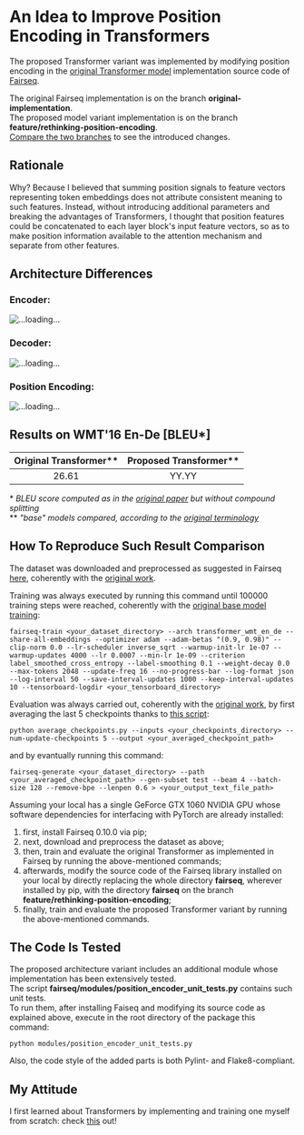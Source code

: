 # An Idea to Improve Position Encoding in Transformers

The proposed Transformer variant was implemented by modifying position encoding in the [original Transformer model](https://arxiv.org/abs/1706.03762) implementation source code of [Fairseq](https://github.com/pytorch/fairseq).

The original Fairseq implementation is on the branch **original-implementation**.\
The proposed model variant implementation is on the branch **feature/rethinking-position-encoding**.\
[Compare the two branches](https://github.com/MattiaSarti/rethinking-position-encoding-in-transformers/compare/original-implementation...feature/rethinking-position-encoding) to see the introduced changes.

## Rationale

Why? Because I believed that summing position signals to feature vectors representing token embeddings does not attribute consistent meaning to such features. Instead, without introducing additional parameters and breaking the advantages of Transformers, I thought that position features could be concatenated to each layer block's input feature vectors, so as to make position information available to the attention mechanism and separate from other features.

## Architecture Differences

### Encoder:
![...loading...](https://github.com/MattiaSarti/rethinking-position-encoding-in-transformers/blob/feature/rethinking-position-encoding/readme_pictures/encoders_comparison.png?raw=true)

### Decoder:
![...loading...](https://github.com/MattiaSarti/rethinking-position-encoding-in-transformers/blob/feature/rethinking-position-encoding/readme_pictures/decoders_comparison.png?raw=true)

### Position Encoding:
![...loading...](https://github.com/MattiaSarti/rethinking-position-encoding-in-transformers/blob/feature/rethinking-position-encoding/readme_pictures/position_encoding_comparison.png?raw=true)

## Results on WMT'16 En-De [BLEU*]

| Original Transformer**   | Proposed Transformer**   |
|:------------------------:|:------------------------:|
| 26.61                    | YY.YY                    |

\* *BLEU score computed as in the [original paper](https://arxiv.org/abs/1706.03762) but without compound splitting*\
\*\* *"base" models compared, according to the [original terminology](https://arxiv.org/abs/1706.03762)*

## How To Reproduce Such Result Comparison

The dataset was downloaded and preprocessed as suggested in Fairseq [here](https://github.com/pytorch/fairseq/blob/master/examples/scaling_nmt/README.md), coherently with the [original work](https://arxiv.org/abs/1706.03762).

Training was always executed by running this command until 100000 training steps were reached, coherently with the [original base model training](https://arxiv.org/abs/1706.03762):
```
fairseq-train <your_dataset_directory> --arch transformer_wmt_en_de --share-all-embeddings --optimizer adam --adam-betas "(0.9, 0.98)" --clip-norm 0.0 --lr-scheduler inverse_sqrt --warmup-init-lr 1e-07 --warmup-updates 4000 --lr 0.0007 --min-lr 1e-09 --criterion label_smoothed_cross_entropy --label-smoothing 0.1 --weight-decay 0.0 --max-tokens 2048 --update-freq 16 --no-progress-bar --log-format json --log-interval 50 --save-interval-updates 1000 --keep-interval-updates 10 --tensorboard-logdir <your_tensorboard_directory>
```

Evaluation was always carried out, coherently with the [original work](https://arxiv.org/abs/1706.03762), by first averaging the last 5 checkpoints thanks to [this script](https://github.com/pytorch/fairseq/blob/master/scripts/average_checkpoints.py):
```
python average_checkpoints.py --inputs <your_checkpoints_directory> --num-update-checkpoints 5 --output <your_averaged_checkpoint_path>
```
and by evantually running this command:
```
fairseq-generate <your_dataset_directory> --path <your_averaged_checkpoint_path> --gen-subset test --beam 4 --batch-size 128 --remove-bpe --lenpen 0.6 > <your_output_text_file_path>
```

Assuming your local has a single GeForce GTX 1060 NVIDIA GPU whose software dependencies for interfacing with PyTorch are already installed:
1. first, install Fairseq 0.10.0 via pip;
2. next, download and preprocess the dataset as above;
3. then, train and evaluate the original Transformer as implemented in Fairseq by running the above-mentioned commands;
4. afterwards, modify the source code of the Fairseq library installed on your local by directly replacing the whole directory **fairseq**, wherever installed by pip, with the directory **fairseq** on the branch **feature/rethinking-position-encoding**;
5. finally, train and evaluate the proposed Transformer variant by running the above-mentioned commands.

## The Code Is Tested

The proposed architecture variant includes an additional module whose implementation has been extensively tested.\
The script **fairseq/modules/position_encoder_unit_tests.py** contains such unit tests.\
To run them, after installing Faiseq and modifying its source code as explained above, execute in the root directory of the package this command:
```
python modules/position_encoder_unit_tests.py
```
Also, the code style of the added parts is both Pylint- and Flake8-compliant.

## My Attitude

I first learned about Transformers by implementing and training one myself from scratch: check [this](https://github.com/MattiaSarti/transformer-from-scratch) out!
